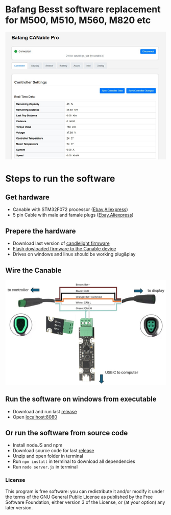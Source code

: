# Bafang Besst software replacement for M500, M510, M560, M820 etc  
![GUI](Screenshot.jpg)
# Steps to run the software
## Get hardware 
 - Canable with STM32F072 processor ([Ebay](https://www.ebay.com/itm/156316405598),[Aliexpress](https://pl.aliexpress.com/item/1005006029234562.html))
 - 5 pin Cable with male and famale plugs ([Ebay](https://www.ebay.com/itm/197421023105),[Aliexpress](https://pl.aliexpress.com/item/1005005307670708.html))

## Prepere the hardware 
- Download last version of [candlelight firmware](https://github.com/candle-usb/candleLight_fw/releases)
- [Flash dowloaded firmware to the Canable device](https://canable.io/getting-started.html#flashing-new-firmware)
- Drives on windows and linux should be working plug&play

## Wire the Canable
![GUI](UCAN_wiring.JPG)
## Run the software on windows from executable
- Download and run last [release](https://github.com/mdi-9/bafang_canable_pro/releases)
- Open [localhost:8080](http://localhost:8080)
## Or run the software from source code
- Install nodeJS and npm
- Download source code for last [release](https://github.com/mdi-9/bafang_canable_pro/releases)
- Unzip and open folder in terminal
- Run `npm install` in terminal to download all dependencies
- Run `node server.js` in terminal
### License
This program is free software: you can redistribute it and/or modify it under the terms of the GNU General Public License as published by the Free Software Foundation, either version 3 of the License, or (at your option) any later version.
